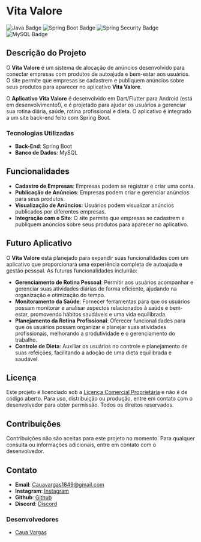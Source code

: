 # Vita Valore

![Java Badge](https://img.shields.io/badge/Java-17-ED8B00?style=for-the-badge&logo=openjdk&logoColor=white)
![Spring Boot Badge](https://img.shields.io/badge/Spring%20Boot-3.3.3-6DB33F?style=for-the-badge&logo=spring&logoColor=white)
![Spring Security Badge](https://img.shields.io/badge/Spring_Security-6DB33F?style=for-the-badge&logo=Spring-Security&logoColor=white)
![MySQL Badge](https://img.shields.io/badge/MySQL-005C84?style=for-the-badge&logo=mysql&logoColor=white)
<!--![Website Status Badge](https://img.shields.io/website-up-down-green-red/http/cv.lbesson.qc.to.svg)-->


## Descrição do Projeto

O **Vita Valore** é um sistema de alocação de anúncios desenvolvido para conectar empresas com produtos de autoajuda e bem-estar aos usuários. O site permite que empresas se cadastrem e publiquem anúncios sobre seus produtos para aparecer no aplicativo **Vita Valore**.

O **Aplicativo Vita Valore** é desenvolvido em Dart/Flutter para Android (está em desenvolvimento!), e é projetado para ajudar os usuários a gerenciar sua rotina diária, saúde, rotina profissional e dieta. O aplicativo é integrado a um site back-end feito com Spring Boot.

### Tecnologias Utilizadas

- **Back-End**: Spring Boot
- **Banco de Dados**: MySQL

## Funcionalidades

- **Cadastro de Empresas**: Empresas podem se registrar e criar uma conta.
- **Publicação de Anúncios**: Empresas podem criar e gerenciar anúncios para seus produtos.
- **Visualização de Anúncios**: Usuários podem visualizar anúncios publicados por diferentes empresas.
- **Integração com o Site**: O site permite que empresas se cadastrem e publiquem anúncios sobre seus produtos para aparecer no aplicativo.

## Futuro Aplicativo

O **Vita Valore** está planejado para expandir suas funcionalidades com um aplicativo que proporcionará uma experiência completa de autoajuda e gestão pessoal. As futuras funcionalidades incluirão:

- **Gerenciamento de Rotina Pessoal**: Permitir aos usuários acompanhar e gerenciar suas atividades diárias de forma eficiente, ajudando na organização e otimização do tempo.
- **Monitoramento da Saúde**: Fornecer ferramentas para que os usuários possam monitorar e analisar aspectos relacionados à saúde e bem-estar, promovendo hábitos saudáveis e uma vida equilibrada.
- **Planejamento da Rotina Profissional**: Oferecer funcionalidades para que os usuários possam organizar e planejar suas atividades profissionais, melhorando a produtividade e o gerenciamento do trabalho.
- **Controle de Dieta**: Auxiliar os usuários no controle e planejamento de suas refeições, facilitando a adoção de uma dieta equilibrada e saudável.

## Licença

Este projeto é licenciado sob a [Licença Comercial Proprietária](./LICENSE) e não é de código aberto. Para uso, distribuição ou produção, entre em contato com o desenvolvedor para obter permissão. Todos os direitos reservados.

## Contribuições

Contribuições não são aceitas para este projeto no momento. Para qualquer consulta ou informações adicionais, entre em contato com o desenvolvedor.

## Contato

- **Email**: [Cauavargas1849@gmail.com](mailto:Cauavargas1849@gmail.com)
- **Instagram**: [Instagram](https://www.instagram.com/vargass_54/)
- **Github**: [Github](https://github.com/Caua23)
- **Discord**: [Discord](https://discord.com/users/1058118949893570672)

### Desenvolvedores

- [Caua Vargas](https://github.com/Caua23)
